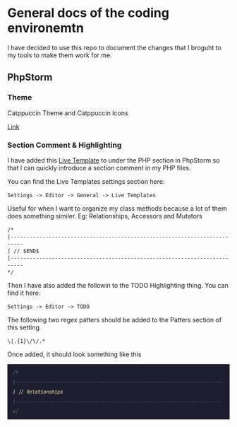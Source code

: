 # General docs of the coding environemtn

I have decided to use this repo to document the changes that I broguht to my tools to make them work for me. 


## PhpStorm

### Theme
Catppuccin Theme and Catppuccin Icons

[Link](https://catppuccin.com/)


### Section Comment & Highlighting
I have added this [Live Template]() to under the PHP section in PhpStorm so that I can quickly introduce a section comment in my PHP files.

You can find the Live Templates settings section here:
```
Settings -> Editor -> General -> Live Templates
```

Useful for when I want to organize my class methods because a lot of them does something similer. Eg: Relationships, Accessors and Mutators

```
/*
|--------------------------------------------------------------------------
| // $END$
|--------------------------------------------------------------------------
*/
```

Then I have also added the followin to the TODO Highlighting thing. You can find it here:
```
Settings -> Editor -> TODO
```

The following two regex patters should be added to the Patters section of this setting. 

```
\|.{1}\/\/.*
```

Once added, it should look something like this

![Section Comment Highlight Image](images/section-comment-highlight-image.png)
